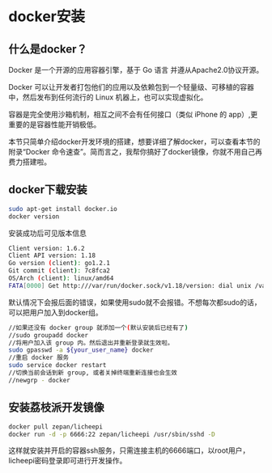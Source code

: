 

# docker安装


## 什么是docker？


Docker 是一个开源的应用容器引擎，基于 Go 语言 并遵从Apache2.0协议开源。

Docker 可以让开发者打包他们的应用以及依赖包到一个轻量级、可移植的容器中，然后发布到任何流行的 Linux 机器上，也可以实现虚拟化。

容器是完全使用沙箱机制，相互之间不会有任何接口（类似 iPhone 的 app）,更重要的是容器性能开销极低。

本节只简单介绍docker开发环境的搭建，想要详细了解docker，可以查看本节的附录“Docker 命令速查”。简而言之，我帮你搞好了docker镜像，你就不用自己再费力搭建啦。

## docker下载安装

```bash
sudo apt-get install docker.io
docker version
```

安装成功后可见版本信息

```bash
Client version: 1.6.2
Client API version: 1.18
Go version (client): go1.2.1
Git commit (client): 7c8fca2
OS/Arch (client): linux/amd64
FATA[0000] Get http:///var/run/docker.sock/v1.18/version: dial unix /var/run/docker.sock: permission denied. Are you trying to connect to a TLS-enabled daemon without TLS? 
```

默认情况下会报后面的错误，如果使用sudo就不会报错。不想每次都sudo的话，可以把用户加入到docker组。

```bash
//如果还没有 docker group 就添加一个(默认安装后已经有了)
//sudo groupadd docker
//将用户加入该 group 内。然后退出并重新登录就生效啦。
sudo gpasswd -a ${your_user_name} docker
//重启 docker 服务
sudo service docker restart
//切换当前会话到新 group, 或者关掉终端重新连接也会生效
//newgrp - docker
```

## 安装荔枝派开发镜像

```bash
docker pull zepan/licheepi
docker run -d -p 6666:22 zepan/licheepi /usr/sbin/sshd -D
```

这样就安装并开启的容器ssh服务，只需连接主机的6666端口，以root用户，licheepi密码登录即可进行开发操作。
